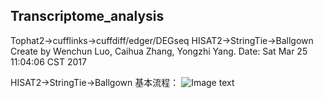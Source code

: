 ## Transcriptome_analysis
Tophat2->cufflinks->cuffdiff/edger/DEGseq
HISAT2->StringTie->Ballgown
Create by Wenchun Luo, Caihua Zhang, Yongzhi Yang. Date: Sat Mar 25 11:04:06 CST 2017

HISAT2->StringTie->Ballgown 基本流程：
![Image text](https://github.com/yongzhiyang2012/Transcriptome_analysis/blob/master/image/Hisat-pipline.png)
